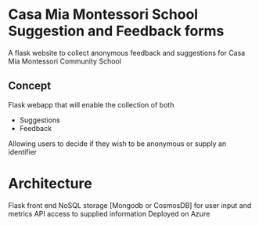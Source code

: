 # Casa Mia Montessori School Suggestion and Feedback forms
A flask website to collect anonymous feedback and suggestions for Casa Mia Montessori Community School

## Concept
Flask webapp that will enable the collection of both
- Suggestions
- Feedback

Allowing users to decide if they wish to be anonymous or supply an identifier

# Architecture
Flask front end
NoSQL storage [Mongodb or CosmosDB] for user input and metrics
API access to supplied information
Deployed on Azure